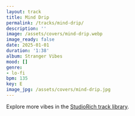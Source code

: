 ```yaml
---
layout: track
title: Mind Drip
permalink: /tracks/mind-drip/
description: ''
image: /assets/covers/mind-drip.webp
image_ready: false
date: 2025-01-01
duration: '1:38'
album: Stranger Vibes
mood: []
genre:
- lo-fi
bpm: 135
key: E
image_jpg: /assets/covers/mind-drip.jpg
---
```


Explore more vibes in the [StudioRich track library](/tracks/).
